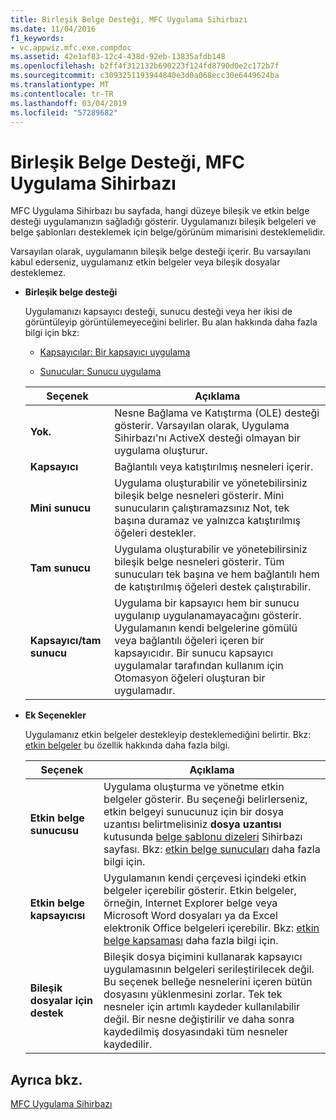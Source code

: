 ```yaml
---
title: Birleşik Belge Desteği, MFC Uygulama Sihirbazı
ms.date: 11/04/2016
f1_keywords:
- vc.appwiz.mfc.exe.compdoc
ms.assetid: 42e1af83-12c4-438d-92eb-13835afdb148
ms.openlocfilehash: b2ff4f312132b690223f124fd8790d0e2c172b7f
ms.sourcegitcommit: c3093251193944840e3d0a068ecc30e6449624ba
ms.translationtype: MT
ms.contentlocale: tr-TR
ms.lasthandoff: 03/04/2019
ms.locfileid: "57289682"
---
```

# <a name="compound-document-support-mfc-application-wizard"></a>Birleşik Belge Desteği, MFC Uygulama Sihirbazı

MFC Uygulama Sihirbazı bu sayfada, hangi düzeye bileşik ve etkin belge desteği uygulamanızın sağladığı gösterir. Uygulamanızı bileşik belgeleri ve belge şablonları desteklemek için belge/görünüm mimarisini desteklemelidir.

Varsayılan olarak, uygulamanın bileşik belge desteği içerir. Bu varsayılanı kabul ederseniz, uygulamanız etkin belgeler veya bileşik dosyalar desteklemez.

- **Birleşik belge desteği**

  Uygulamanızı kapsayıcı desteği, sunucu desteği veya her ikisi de görüntüleyip görüntülemeyeceğini belirler. Bu alan hakkında daha fazla bilgi için bkz:

  - [Kapsayıcılar: Bir kapsayıcı uygulama](../../mfc/containers-implementing-a-container.md)

  - [Sunucular: Sunucu uygulama](../../mfc/servers-implementing-a-server.md)

  |Seçenek|Açıklama|
  |------------|-----------------|
  |**Yok.**|Nesne Bağlama ve Katıştırma (OLE) desteği gösterir. Varsayılan olarak, Uygulama Sihirbazı'nı ActiveX desteği olmayan bir uygulama oluşturur.|
  |**Kapsayıcı**|Bağlantılı veya katıştırılmış nesneleri içerir.|
  |**Mini sunucu**|Uygulama oluşturabilir ve yönetebilirsiniz bileşik belge nesneleri gösterir. Mini sunucuların çalıştıramazsınız Not, tek başına duramaz ve yalnızca katıştırılmış öğeleri destekler.|
  |**Tam sunucu**|Uygulama oluşturabilir ve yönetebilirsiniz bileşik belge nesneleri gösterir. Tüm sunucuları tek başına ve hem bağlantılı hem de katıştırılmış öğeleri destek çalıştırabilir.|
  |**Kapsayıcı/tam sunucu**|Uygulama bir kapsayıcı hem bir sunucu uygulanıp uygulanamayacağını gösterir. Uygulamanın kendi belgelerine gömülü veya bağlantılı öğeleri içeren bir kapsayıcıdır. Bir sunucu kapsayıcı uygulamalar tarafından kullanım için Otomasyon öğeleri oluşturan bir uygulamadır.|

- **Ek Seçenekler**

  Uygulamanız etkin belgeler destekleyip desteklemediğini belirtir. Bkz: [etkin belgeler](../../mfc/active-documents.md) bu özellik hakkında daha fazla bilgi.

  |Seçenek|Açıklama|
  |------------|-----------------|
  |**Etkin belge sunucusu**|Uygulama oluşturma ve yönetme etkin belgeler gösterir. Bu seçeneği belirlerseniz, etkin belgeyi sunucunuz için bir dosya uzantısı belirtmelisiniz **dosya uzantısı** kutusunda [belge şablonu dizeleri](../../mfc/reference/document-template-strings-mfc-application-wizard.md) Sihirbazı sayfası. Bkz: [etkin belge sunucuları](../../mfc/active-document-servers.md) daha fazla bilgi için.|
  |**Etkin belge kapsayıcısı**|Uygulamanın kendi çerçevesi içindeki etkin belgeler içerebilir gösterir. Etkin belgeler, örneğin, Internet Explorer belge veya Microsoft Word dosyaları ya da Excel elektronik Office belgeleri içerebilir. Bkz: [etkin belge kapsaması](../../mfc/active-document-containment.md) daha fazla bilgi için.|
  |**Bileşik dosyalar için destek**|Bileşik dosya biçimini kullanarak kapsayıcı uygulamasının belgeleri serileştirilecek değil. Bu seçenek belleğe nesnelerini içeren bütün dosyasını yüklenmesini zorlar. Tek tek nesneler için artımlı kaydeder kullanılabilir değil. Bir nesne değiştirilir ve daha sonra kaydedilmiş dosyasındaki tüm nesneler kaydedilir.|

## <a name="see-also"></a>Ayrıca bkz.

[MFC Uygulama Sihirbazı](../../mfc/reference/mfc-application-wizard.md)
